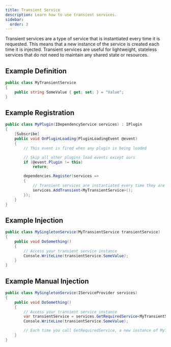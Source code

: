 ```yaml
---
title: Transient Service
description: Learn how to use transient services.
sidebar:
  order: 3
---
```


Transient services are a type of service that is instantiated every time it is requested.
This means that a new instance of the service is created each time it is injected.
Transient services are useful for lightweight, stateless services that do not need to maintain any shared state or resources.

## Example Definition
```csharp
public class MyTransientService
{
    public string SomeValue { get; set; } = "Value";
}
```

## Example Registration
```csharp
public class MyPlugin(IDependencyService services) : IPlugin
{
    [Subscribe]
    public void OnPluginLoading(PluginLoadingEvent @event)
    {
        // This event is fired when any plugin is being loaded

        // Skip all other plugins load events except ours
        if (@event.Plugin != this)
            return;

        dependencies.Register(services =>
        {
            // Transient services are instantiated every time they are requested
            services.AddTransient<MyTransientService>();
        });
    }
}
```

## Example Injection
```csharp
public class MySingletonService(MyTransientService transientService)
{
    public void DoSomething()
    {
        // Access your transient service instance
        Console.WriteLine(transientService.SomeValue);
    }
}
```

## Example Manual Injection
```csharp
public class MySingletonService(IServiceProvider services)
{
    public void DoSomething()
    {
        // Access your transient service instance
        var transientService = services.GetRequiredService<MyTransientService>();
        Console.WriteLine(transientService.SomeValue);

        // Each time you call GetRequiredService, a new instance of MyTransientService is created
    }
}
```
